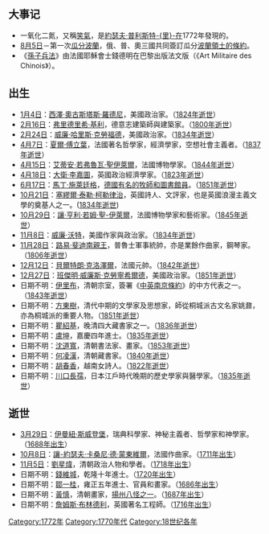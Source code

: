 ## 大事记

  - 一氧化二氮，又稱[笑氣](../Page/一氧化二氮.md "wikilink")，是[約瑟夫·普利斯特-{里}-在](../Page/約瑟夫·普利斯特里.md "wikilink")1772年發現的。
  - [8月5日](../Page/8月5日.md "wikilink")－第一次[瓜分波蘭](../Page/瓜分波蘭.md "wikilink")，俄、普、奧三國共同簽訂瓜分[波蘭領土的條約](../Page/波蘭.md "wikilink")。
  - 《[孫子兵法](../Page/孫子兵法.md "wikilink")》由法國耶穌會士錢德明在巴黎出版法文版（《Art
    Militaire des Chinois》）。

## 出生

  - [1月4日](../Page/1月4日.md "wikilink")：[西澤·奧古斯塔斯·羅德尼](../Page/西澤·A·羅德尼.md "wikilink")，美國政治家。（[1824年逝世](../Page/1824年.md "wikilink")）
  - [2月16日](../Page/2月16日.md "wikilink")：[弗里德里希·基利](../Page/弗里德里希·基利.md "wikilink")，德意志建築師與建築家。（[1800年逝世](../Page/1800年.md "wikilink")）
  - [2月24日](../Page/2月24日.md "wikilink")：[威廉·哈里斯·克勞福德](../Page/威廉·H·克勞福德.md "wikilink")，美國政治家。（[1834年逝世](../Page/1834年.md "wikilink")）
  - [4月7日](../Page/4月7日.md "wikilink")：[夏爾·傅立葉](../Page/夏爾·傅立葉.md "wikilink")，法國著名哲學家，經濟學家，空想社會主義者。（[1837年逝世](../Page/1837年.md "wikilink")）
  - [4月15日](../Page/4月15日.md "wikilink")：[艾蒂安·若弗魯瓦·聖伊萊爾](../Page/艾蒂安·若弗魯瓦·聖伊萊爾.md "wikilink")，法國博物學家。（[1844年逝世](../Page/1844年.md "wikilink")）
  - [4月18日](../Page/4月18日.md "wikilink")：[大衛·李嘉圖](../Page/大衛·李嘉圖.md "wikilink")，英國政治經濟學家。（[1823年逝世](../Page/1823年.md "wikilink")）
  - [6月17日](../Page/6月17日.md "wikilink")：[馬丁·施萊廷格](../Page/馬丁·施萊廷格.md "wikilink")，[德國有名的](../Page/德国.md "wikilink")[牧師和](../Page/牧师.md "wikilink")[圖書館員](../Page/圖書館員.md "wikilink")。（[1851年逝世](../Page/1851年.md "wikilink")）
  - [10月21日](../Page/10月21日.md "wikilink")：[塞繆爾·泰勒·柯勒律治](../Page/塞繆爾·泰勒·柯勒律治.md "wikilink")，英國詩人、文評家，也是英國浪漫主義文學的奠基人之一。([1834年逝世](../Page/1834年.md "wikilink"))
  - [10月29日](../Page/10月29日.md "wikilink")：[讓·亨利·若姆·聖-伊萊爾](../Page/讓·亨利·若姆·聖-伊萊爾.md "wikilink")，法國博物學家和藝術家。（[1845年逝世](../Page/1845年.md "wikilink")）
  - [11月8日](../Page/11月8日.md "wikilink")：[威廉·沃特](../Page/威廉·沃特.md "wikilink")，美國作家與政治家。（[1834年逝世](../Page/1834年.md "wikilink")）
  - [11月28日](../Page/11月28日.md "wikilink")：[路易·斐迪南親王](../Page/路易·斐迪南親王_\(1772-1806\).md "wikilink")，普魯士軍事統帥，亦是業餘作曲家，鋼琴家。（[1806年逝世](../Page/1806年.md "wikilink")）
  - [12月12日](../Page/12月12日.md "wikilink")：[貝爾特朗·克洛澤爾](../Page/貝爾特朗·克洛澤爾.md "wikilink")，法國元帥。（[1842年逝世](../Page/1842年.md "wikilink")）
  - [12月27日](../Page/12月27日.md "wikilink")：[班傑明·威廉斯·克勞寧希爾德](../Page/班傑明·威廉斯·克勞寧希爾德.md "wikilink")，美國政治家。（[1851年逝世](../Page/1851年.md "wikilink")）
  - 日期不明：[伊里布](../Page/伊里布.md "wikilink")，清朝宗室，簽署《[中英南京條約](../Page/中英南京條約.md "wikilink")》的中方代表之一。（[1843年逝世](../Page/1843年.md "wikilink")）
  - 日期不明：[方東樹](../Page/方東樹.md "wikilink")，清代中期的文學家及思想家，師從桐城派古文名家姚鼐，亦為桐城派的重要人物。（[1851年逝世](../Page/1851年.md "wikilink")）
  - 日期不明：[瞿紹基](../Page/瞿紹基.md "wikilink")，晚清四大藏書家之一。（[1836年逝世](../Page/1836年.md "wikilink")）
  - 日期不明：[盧坤](../Page/盧坤.md "wikilink")，嘉慶四年進士。（[1835年逝世](../Page/1835年.md "wikilink")）
  - 日期不明：[沈道寬](../Page/沈道寬.md "wikilink")，清朝書法家、畫家。（[1853年逝世](../Page/1853年.md "wikilink")）
  - 日期不明：[何凌漢](../Page/何凌漢.md "wikilink")，清朝藏書家。（[1840年逝世](../Page/1840年.md "wikilink")）
  - 日期不明：[胡春香](../Page/胡春香.md "wikilink")，越南女詩人。（[1822年逝世](../Page/1822年.md "wikilink")）
  - 日期不明：[川口長孺](../Page/川口長孺.md "wikilink")，日本江戶時代晚期的歷史學家與醫學家。（[1835年逝世](../Page/1835年.md "wikilink")）

## 逝世

  - [3月29日](../Page/3月29日.md "wikilink")：[伊曼紐·斯威登堡](../Page/伊曼紐·斯威登堡.md "wikilink")，瑞典科學家、神秘主義者、哲學家和神學家。（[1688年出生](../Page/1688年.md "wikilink")）
  - [10月8日](../Page/10月8日.md "wikilink")：[讓-約瑟夫·卡桑尼·德·蒙東維爾](../Page/讓-約瑟夫·卡桑尼·德·蒙東維爾.md "wikilink")，法國作曲家。（[1711年出生](../Page/1711年.md "wikilink")）
  - [11月5日](../Page/11月5日.md "wikilink")：[劉星煒](../Page/劉星煒.md "wikilink")，清朝政治人物和學者。（[1718年出生](../Page/1718年.md "wikilink")）
  - 日期不明：[錢維城](../Page/錢維城.md "wikilink")，乾隆十年進士。（[1720年出生](../Page/1720年.md "wikilink")）
  - 日期不明：[鄒一桂](../Page/鄒一桂.md "wikilink")，雍正五年進士、官員和畫家。（[1686年出生](../Page/1686年.md "wikilink")）
  - 日期不明：[黃慎](../Page/黃慎.md "wikilink")，清朝畫家，[揚州八怪之一](../Page/揚州八怪.md "wikilink")。（[1687年出生](../Page/1687年.md "wikilink")）
  - 日期不明：[詹姆斯·布林德利](../Page/布林德利.md "wikilink")，英國著名工程師。（[1716年出生](../Page/1716年.md "wikilink")）

[Category:1772年](https://zh.wikipedia.org/wiki/Category:1772年 "wikilink")
[Category:1770年代](https://zh.wikipedia.org/wiki/Category:1770年代 "wikilink")
[Category:18世纪各年](https://zh.wikipedia.org/wiki/Category:18世纪各年 "wikilink")